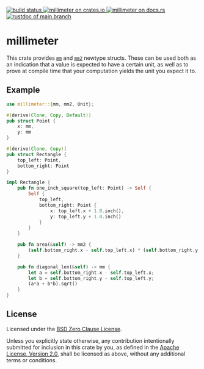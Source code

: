 <br/>
<div>
	<a href="https://github.com/kicad-rs/millimeter/actions/workflows/rust.yml">
		<img alt="build status" src="https://github.com/kicad-rs/millimeter/actions/workflows/rust.yml/badge.svg"/>
	</a>
	<a href="https://crates.io/crates/millimeter">
		<img alt="millimeter on crates.io" src="https://img.shields.io/crates/v/millimeter.svg"/>
	</a>
	<a href="https://docs.rs/millimeter">
		<img alt="millimeter on docs.rs" src="https://docs.rs/millimeter/badge.svg"/>
	</a>
	<a href="https://kicad-rs.github.io/millimeter/doc/millimeter/index.html">
		<img alt="rustdoc of main branch" src="https://img.shields.io/badge/docs-main-blue.svg"/>
	</a>
</div>

# millimeter

This crate provides [`mm`][__link0] and [`mm2`][__link1] newtype structs. These can be used both as an indication that a value is expected to have a certain unit, as well as to prove at compile time that your computation yields the unit you expect it to.


## Example


```rust
use millimeter::{mm, mm2, Unit};

#[derive(Clone, Copy, Default)]
pub struct Point {
	x: mm,
	y: mm
}

#[derive(Clone, Copy)]
pub struct Rectangle {
	top_left: Point,
	bottom_right: Point
}

impl Rectangle {
	pub fn one_inch_square(top_left: Point) -> Self {
		Self {
			top_left,
			bottom_right: Point {
				x: top_left.x + 1.0.inch(),
				y: top_left.y + 1.0.inch()
			}
		}
	}

	pub fn area(&self) -> mm2 {
		(self.bottom_right.x - self.top_left.x) * (self.bottom_right.y - self.top_left.y)
	}

	pub fn diagonal_len(&self) -> mm {
		let a = self.bottom_right.x - self.top_left.x;
		let b = self.bottom_right.y - self.top_left.y;
		(a*a + b*b).sqrt()
	}
}
```



## License

Licensed under the [BSD Zero Clause License](./LICENSE).

Unless you explicitly state otherwise, any contribution intentionally submitted for inclusion in this crate
by you, as defined in the [Apache License, Version 2.0](https://apache.org/licenses/LICENSE-2.0.txt), shall
be licensed as above, without any additional terms or conditions.

 [__cargo_doc2readme_dependencies_hash]: 3EC75BDA2FA622635DE524A794D31270BB2E29844E13EEE2FDC052ECC4C570DC
 [__link0]: https://docs.rs/millimeter/0.1.0/millimeter/?search=mm
 [__link1]: https://docs.rs/millimeter/0.1.0/millimeter/?search=mm2
